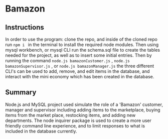 # Bamazon

## Instructions
In order to use the program: clone the repo, and inside of the cloned repo run ```npm i ``` in the terminal to install the required node modules. Then using mysql workbench, or mysql CLI run the schema.sql file to create the tables needed for the project, as well as to insert some initial entries. Then by running the command ```node.js bamazonCustomer.js``` , ```node.js bamazonSupervisor.js``` , or ```node.js bamazonManager.js``` the three different CLI's can be used to add, remove, and edit items in the database, and interact with the mini economy which has been created in the database.

## Summary

Node.js and MySQL project used simulate the role of a 'Bamazon' customer, manager and supervisor including adding items to the marketplace, buying items from the market place, restocking items, and adding new departments. The node inquirer package is used to create a more user friendly command line experience, and to limit responses to what is included in the database currently.
